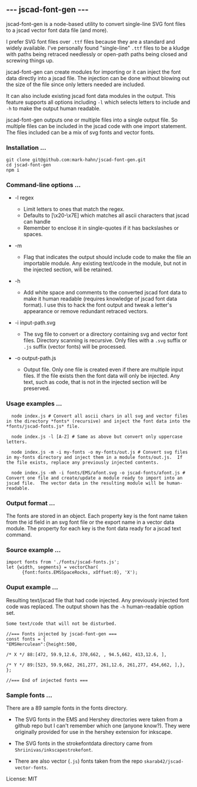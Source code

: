 ##  --- jscad-font-gen ---

jscad-font-gen is a node-based utility to convert single-line SVG font files to a jscad vector font data file (and more). 

I prefer SVG font files over `.ttf` files because they are a standard and widely available. I've personally found "single-line" `.ttf` files to be a kludge with paths being retraced needlessly or open-path paths being closed and screwing things up. 

jscad-font-gen can create modules for importing or it can inject the font data directly into a jscad file.  The injection can be done without blowing out the size of the file since only letters needed are included.

It can also include existing jscad font data modules in the output.  This feature supports all options including `-l` which selects letters to include and `-h` to make the output human readable.

jscad-font-gen outputs one or multiple files into a single output file.  So multiple files can be included in the jscad code with one import statement. The files included can be a mix of svg fonts and vector fonts.

### Installation ...
```
git clone git@github.com:mark-hahn/jscad-font-gen.git
cd jscad-font-gen
npm i
```

### Command-line options ...
* -l regex  

  - Limit letters to ones that match the regex.
  - Defaults to [\\x20-\\x7E] which matches all ascii characters that jscad can handle
  - Remember to enclose it in single-quotes if it has backslashes or spaces.

* -m
  - Flag that indicates the output should include code to make the file an importable module. Any existing text/code in the module, but not in the injected section, will be retained.

* -h
  - Add white space and comments to the converted jscad font data to make it human readable (requires knowledge of jscad font data format). I use this to  hack the font output and  tweak a letter's appearance or remove redundant retraced vectors.

* -i input-path.svg
  - The svg file to convert or a directory containing svg and vector font files. Directory scanning is recursive. Only files with a `.svg` suffix or `.js` suffix (vector fonts) will be processed.

* -o output-path.js
  - Output file.  Only one file is created even if there are multiple input files.  If the file exists then the font data will only be injected. Any text, such as code, that is not in the injected section will be preserved.

### Usage examples ...
```
  node index.js # Convert all ascii chars in all svg and vector files in the directory *fonts* (recursive) and inject the font data into the *fonts/jscad-fonts.js* file.

  node index.js -l [A-Z] # Same as above but convert only uppercase letters.

  node index.js -m -i my-fonts -o my-fonts/out.js # Convert svg files in my-fonts directory and inject them in a module fonts/out.js.  If the file exists, replace any previously injected contents.

  node index.js -mh -i fonts/EMS/afont.svg -o jscad-fonts/afont.js # Convert one file and create/update a module ready to import into an jscad file.  The vector data in the resulting module will be human-readable.
```

### Output format ...
The fonts are stored in an object.  Each property key is the font name taken from the id field in an svg font file or the export name in a vector data module.  The property for each key is the font data ready for a jscad text command.

### Source example ...
```
import fonts from './fonts/jscad-fonts.js';
let {width, segments} = vectorChar(
      {font:fonts.EMSSpaceRocks, xOffset:0}, 'X');
```

###  Ouput example ...
Resulting text/jscad file that had code injected. Any previously injected font code was replaced. The output shown has the `-h` human-readable option set.

```
Some text/code that will not be disturbed.

//=== Fonts injected by jscad-font-gen ===
const fonts = {
"EMSHerculean":{height:500,

/* X */ 88:[472, 59.9,12.6, 378,662, , 94.5,662, 413,12.6, ],

/* Y */ 89:[523, 59.9,662, 261,277, 261,12.6, 261,277, 454,662, ],},
};

//=== End of injected fonts ===
```

### Sample fonts ...
There are a 89 sample fonts in the fonts directory.

* The SVG fonts in the EMS and Hershey directories were taken from a github repo but I can't remember which one (anyone know?).  They were originally provided for use in the hershey extension for inkscape.

* The SVG fonts in the strokefontdata directory came from `Shriinivas/inkscapestrokefont`.

* There are also vector (`.js`) fonts taken from the repo `skarab42/jscad-vector-fonts`.

License: MIT
